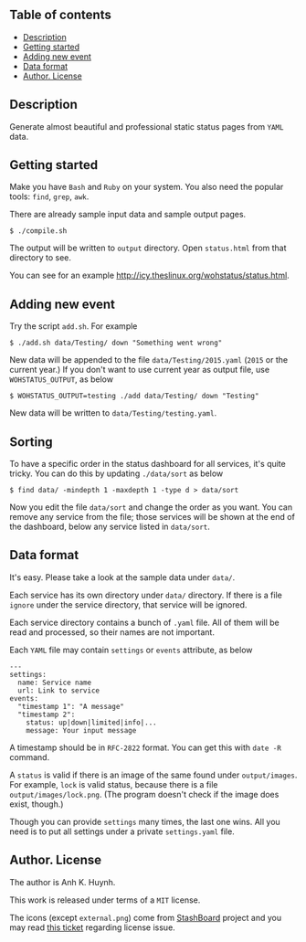 ## Table of contents

* [Description](#description)
* [Getting started](#getting-started)
* [Adding new event](#adding-new-event)
* [Data format](#data-format)
* [Author. License](#author-license)

## Description

Generate almost beautiful and professional static status pages
from `YAML` data.

## Getting started

Make you have `Bash` and `Ruby` on your system.
You also need the popular tools: `find`, `grep`, `awk`.

There are already sample input data and sample output pages.

    $ ./compile.sh

The output will be written to `output` directory.
Open `status.html` from that directory to see.

You can see for an example http://icy.theslinux.org/wohstatus/status.html.

## Adding new event

Try the script `add.sh`. For example

    $ ./add.sh data/Testing/ down "Something went wrong"

New data will be appended to the file `data/Testing/2015.yaml`
(`2015` or the current year.) If you don't want to use current year
as output file, use `WOHSTATUS_OUTPUT`, as below

    $ WOHSTATUS_OUTPUT=testing ./add data/Testing/ down "Testing"

New data will be written to `data/Testing/testing.yaml`.

## Sorting

To have a specific order in the status dashboard for all services,
it's quite tricky. You can do this by updating `./data/sort` as below

    $ find data/ -mindepth 1 -maxdepth 1 -type d > data/sort

Now you edit the file `data/sort` and change the order as you want.
You can remove any service from the file; those services will be
shown at the end of the dashboard, below any service listed in `data/sort`.

## Data format

It's easy. Please take a look at the sample data under `data/`.

Each service has its own directory under `data/` directory.
If there is a file `ignore` under the service directory,
that service will be ignored.

Each service directory contains a bunch of `.yaml` file.
All of them will be read and processed, so their names are not important.

Each `YAML` file may contain `settings` or `events` attribute, as below

    ---
    settings:
      name: Service name
      url: Link to service
    events:
      "timestamp 1": "A message"
      "timestamp 2":
        status: up|down|limited|info|...
        message: Your input message

A timestamp should be in `RFC-2822` format. You can get this
with `date -R` command.

A `status` is valid if there is an image of the same found under
`output/images`. For example, `lock` is valid status, because
there is a file `output/images/lock.png`.
(The program doesn't check if the image does exist, though.)

Though you can provide `settings` many times, the last one wins.
All you need is to put all settings under a private `settings.yaml` file.

## Author. License

The author is Anh K. Huynh.

This work is released under terms of a `MIT` license.

The icons (except `external.png`)
come from [StashBoard](https://github.com/twilio/stashboard/) project
and you may read [this ticket](https://github.com/twilio/stashboard/issues/76)
regarding license issue.

